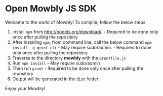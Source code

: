 # Open Mowbly JS SDK

Welcome to the world of Mowbly! To compile, follow the below steps

1. Install `npm` from http://nodejs.org/download/. - Required to be done only once after pulling the repository
2. After installing `npm`, from command line, call the below command 
`npm install -g grunt-cli` - May require sudo/admin. - Required to done only once after pulling the repository
3. Traverse to the directory **mowbly** with the `Gruntfile.js`
4. Run `npm install` - May require sudo/admin
5. Then run `grunt` -  Required to be done only once after pulling the repository
6. Output will be generated in the `dist` folder

Enjoy your Mowbly!
